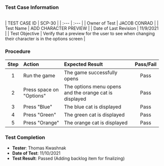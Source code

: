 ### Test Case Information

\
| TEST CASE ID | SCP-30 |
| :--- | :--- |
| Owner of Test | JACOB CONRAD |
| Test Name | ADD CHARACTER PREVIEW |
| Date of Last Revision | 11/9/2021 |
| Test Objective | Verify that a preview for the user to see when changing their character is in the options screen  |

### Procedure

|Step | Action | Expected Result | Pass/Fail     |
|:---:| :---        |    :----  | :---: |
|1| Run the game | The game successfully opens |Pass|
|2| Press space on "Options" | The options menu opens and the orange cat is displayed |Pass|
|3| Press "Blue" | The blue cat is displayed |Pass|
|4| Press "Green" | The green cat is displayed |Pass|
|5| Press "Orange" | The orange cat is displayed |Pass|


### Test Completion
- **Tester**: Thomas Kwashnak
- **Date of Test**: 11/10/2021
- **Test Result**: Passed (Adding backlog item for finalizing)